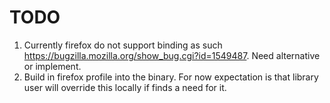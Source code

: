 # TODO

1. Currently firefox do not support binding as such https://bugzilla.mozilla.org/show_bug.cgi?id=1549487. Need alternative or implement. 
2. Build in firefox profile into the binary. For now expectation is that library user will override this locally if finds a need for it.